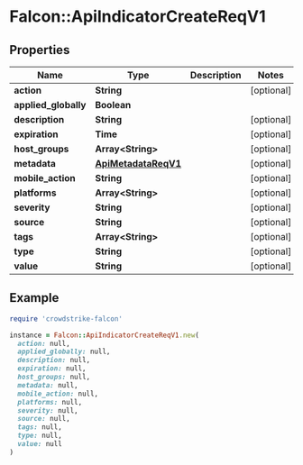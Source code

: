 # Falcon::ApiIndicatorCreateReqV1

## Properties

| Name | Type | Description | Notes |
| ---- | ---- | ----------- | ----- |
| **action** | **String** |  | [optional] |
| **applied_globally** | **Boolean** |  |  |
| **description** | **String** |  | [optional] |
| **expiration** | **Time** |  | [optional] |
| **host_groups** | **Array&lt;String&gt;** |  | [optional] |
| **metadata** | [**ApiMetadataReqV1**](ApiMetadataReqV1.md) |  | [optional] |
| **mobile_action** | **String** |  | [optional] |
| **platforms** | **Array&lt;String&gt;** |  | [optional] |
| **severity** | **String** |  | [optional] |
| **source** | **String** |  | [optional] |
| **tags** | **Array&lt;String&gt;** |  | [optional] |
| **type** | **String** |  | [optional] |
| **value** | **String** |  | [optional] |

## Example

```ruby
require 'crowdstrike-falcon'

instance = Falcon::ApiIndicatorCreateReqV1.new(
  action: null,
  applied_globally: null,
  description: null,
  expiration: null,
  host_groups: null,
  metadata: null,
  mobile_action: null,
  platforms: null,
  severity: null,
  source: null,
  tags: null,
  type: null,
  value: null
)
```

